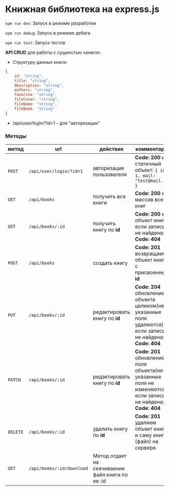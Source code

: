 # Книжная библиотека на express.js

`npm run dev`: Запуск в режиме разработки

`npm run debug`: Запуск в режиме дебага

`npm run test`: Запуск тестов

**API CRUD** для работы с сущностью *«книга»*.

- Структуру данных книги:

```javascript
{
    id: "string",
    title: "string",
    description: "string",
    authors: "string",
    favorite: "string",
    fileCover: "string",
    fileName: "string",
    fileBook: "string"
}
``` 

- /api/user/login/?id=1 - для "авторизации"

### Методы
метод | url | действие | комментарий
--- | --- | ---  | ---
`POST` | `/api/user/login/?id=1` | авторизация пользователя | **Code: 200** и статичный объект: `{ id: 1, mail: "test@mail.ru" }`
`GET` | `/api/books` | получить все книги | **Code: 200** и массив всех книг
`GET` | `/api/books/:id` | получить книгу по **id** | **Code: 200** и объект книги, если запись не найдена: **Code: 404** 
`POST` | `/api/books` | создать книгу | **Code: 201** возвращаем объект книги с присвоенным **id**
`PUT` | `/api/books/:id` | редактировать книгу по **id** | **Code: 204** обновление объекта целиком(не указанные поля удаляются), если запись не найдена: **Code: 404**
`PATCH` | `/api/books/:id` | редактировать книгу по **id** | **Code: 201** обновление поля объекта(не указанные поля не изменяются), если запись не найдена: **Code: 404**
`DELETE` | `/api/books/:id` | удалить книгу по **id** | **Code: 201** удаляем объект книги и саму книгу (файл) на сервере.
`GET` | `/api/books/:id/download` | Метод отдает на скачиваение файл книги по ее :id


